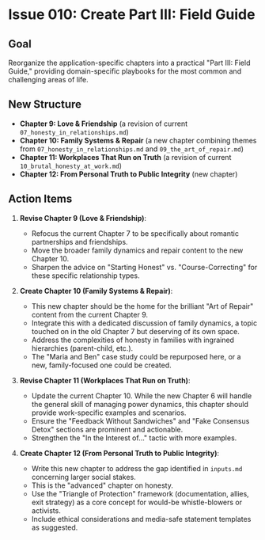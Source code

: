 # Issue 010: Create Part III: Field Guide

## Goal

Reorganize the application-specific chapters into a practical "Part III: Field Guide," providing domain-specific playbooks for the most common and challenging areas of life.

## New Structure

-   **Chapter 9: Love & Friendship** (a revision of current `07_honesty_in_relationships.md`)
-   **Chapter 10: Family Systems & Repair** (a new chapter combining themes from `07_honesty_in_relationships.md` and `09_the_art_of_repair.md`)
-   **Chapter 11: Workplaces That Run on Truth** (a revision of current `10_brutal_honesty_at_work.md`)
-   **Chapter 12: From Personal Truth to Public Integrity** (new chapter)

## Action Items

1.  **Revise Chapter 9 (Love & Friendship)**:
    *   Refocus the current Chapter 7 to be specifically about romantic partnerships and friendships.
    *   Move the broader family dynamics and repair content to the new Chapter 10.
    *   Sharpen the advice on "Starting Honest" vs. "Course-Correcting" for these specific relationship types.

2.  **Create Chapter 10 (Family Systems & Repair)**:
    *   This new chapter should be the home for the brilliant "Art of Repair" content from the current Chapter 9.
    *   Integrate this with a dedicated discussion of family dynamics, a topic touched on in the old Chapter 7 but deserving of its own space.
    *   Address the complexities of honesty in families with ingrained hierarchies (parent-child, etc.).
    *   The "Maria and Ben" case study could be repurposed here, or a new, family-focused one could be created.

3.  **Revise Chapter 11 (Workplaces That Run on Truth)**:
    *   Update the current Chapter 10. While the new Chapter 6 will handle the general skill of managing power dynamics, this chapter should provide work-specific examples and scenarios.
    *   Ensure the "Feedback Without Sandwiches" and "Fake Consensus Detox" sections are prominent and actionable.
    *   Strengthen the "In the Interest of..." tactic with more examples.

4.  **Create Chapter 12 (From Personal Truth to Public Integrity)**:
    *   Write this new chapter to address the gap identified in `inputs.md` concerning larger social stakes.
    *   This is the "advanced" chapter on honesty.
    *   Use the "Triangle of Protection" framework (documentation, allies, exit strategy) as a core concept for would-be whistle-blowers or activists.
    *   Include ethical considerations and media-safe statement templates as suggested. 